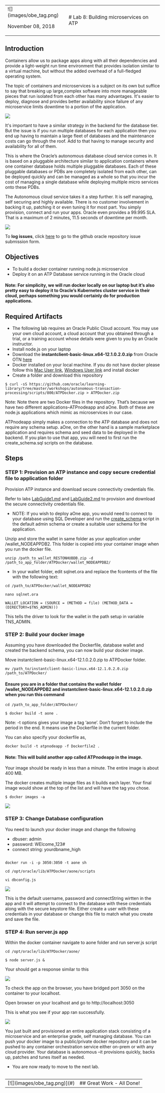 <table class="tbl-heading"><tr><td class="td-logo">![](images/obe_tag.png)

November 08, 2018
</td>
<td class="td-banner">
# Lab 8: Building microservices on ATP
</td></tr><table>

## Introduction

Containers allow us to package apps along with all their dependencies and provide a light-weight run time environment that provides isolation similar to a virtual machine, but without the added overhead of a full-fledged operating system.

The topic of containers and microservices is a subject on its own but suffice to say that breaking up large,complex software into more manageable pieces that run isolated from each other has many advantages. It's easier to deploy, diagnose and provides better availability since failure of any microservice limits downtime to a portion of the application.

![](./images/200/Picture200.png)

It's important to have a similar strategy in the backend for the database tier. But the issue is if you run multiple databases for each application then you end up having to maintain a large fleet of databases and the maintenance costs can go through the roof. Add to that having to manage security and availability for all of them.

This is where the Oracle’s autonomous database cloud service comes in. It is based on a pluggable architecture similar to application containers where one container database holds multiple pluggable databases. Each of these pluggable databases or PDBs are completely isolated from each other, can be deployed quickly and can be managed as a whole so that you incur the cost of managing a single database while deploying multiple micro services onto these PDBs.

The Autonomous cloud service takes it a step further. It is self managing, self securing and highly available. There is no customer involvement in backing it up, patching it or even tuning it for most part. You simply provision, connect and run your apps. Oracle even provides a 99.995 SLA. That is a maximum of 2 minutes, 11.5 seconds of downtime per month.

![](./images/800/Picture300.png)


To **log issues**, click [here](https://github.com/oracle/learning-library/issues/new) to go to the github oracle repository issue submission form.

## Objectives

- To build a docker container running node.js microservice
- Deploy it on an ATP Database service running in the Oracle cloud

#### Note: For simplicity, we will run docker locally on our laptop but it’s also pretty easy to deploy it to Oracle’s Kubernetes cluster service in their cloud, perhaps something you would certainly do for production applications.

## Required Artifacts

-   The following lab requires an Oracle Public Cloud account. You may use your own cloud account, a cloud account that you obtained through a trial, or a training account whose details were given to you by an Oracle instructor.
- Install node.js on your laptop
- Download the **instantclient-basic-linux.x64-12.1.0.2.0.zip** from Oracle OTN [here](https://www.oracle.com/technetwork/topics/linuxx86-64soft-092277.html)
- Docker installed on your local machine. If you do not have docker please follow this [Mac User link](https://docs.docker.com/docker-for-mac/install/), [Windows User link](https://docs.docker.com/docker-for-windows/install/) and install docker
- Create a folder and download this repository
```
$ curl -sS https://github.com/oracle/learning-library/tree/master/workshops/autonomous-transaction-processing/scripts/800/ATPDocker.zip > ATPDocker.zip
```

Note: Note there are two Docker files in the repository. That’s because we have two different applications–ATPnodeapp and aOne. Both of these are node.js applications which mimic as microservices in our case.

ATPnodeapp simply makes a connection to the ATP database and does not require any schema setup. aOne, on the other hand is a sample marketplace application and requires schema and seed data to be deployed in the backend. If you plan to use that app, you will need to first run the create_schema.sql scripts on the database.

## Steps

### **STEP 1: Provision an ATP instance and copy secure credential file to application folder**

Provision ATP instance and download secure connectivity credentials file.

Refer to labs <a href="./LabGuide100ProvisionAnATPDatabase.md" target="_blank">LabGuide1.md</a> and <a href="./LabGuide200SecureConnectivityAndDataAccess.md" target="_blank">LabGuide2.md</a> to provision and download the secure connectivity credentials file.

- NOTE: If you wish to deploy aOne app, you would need to connect to your database using SQL Developer and run the [create_schema](https://github.com/oracle/learning-library/tree/master/autonomous-database/workshops/atp-s/scripts/800/create_schema.sql) script in the default admin schema or create a suitable user schema for the application.

Unzip and store the wallet in same folder as your application under /wallet_NODEAPPDB2. This folder is copied into your container image when you run the docker file.

```
unzip /path_to_wallet_RESTONHUBDB.zip -d /path_to_app_folder/ATPDocker/wallet_NODEAPPDB2/
```

- In your wallet folder, edit sqlnet.ora and replace the fcontents of the file with the following text: 

```
cd /path_to/ATPDocker/wallet_NODEAPPDB2

nano sqlnet.ora

WALLET_LOCATION = (SOURCE = (METHOD = file) (METHOD_DATA = 
(DIRECTORY=$TNS_ADMIN)))
```

This tells the driver to look for the wallet in the path setup in variable TNS_ADMIN.

### **STEP 2: Build your docker image**

Assuming you have downloaded the Dockerfile, database wallet and created the backend schema, you can now build your docker image.

Move instantclient-basic-linux.x64-12.1.0.2.0.zip to ATPDocker folder.

```
mv /path_to/instantclient-basic-linux.x64-12.1.0.2.0.zip /path_to/ATPDocker/
```

#### Ensure you are in a folder that contains the wallet folder /wallet_NODEAPPDB2 and instantclient-basic-linux.x64-12.1.0.2.0.zip when you run this command

```
cd /path_to_app_folder/ATPDocker/

$ docker build -t aone .
```

Note: -t options gives your image a tag ‘aone’. Don’t forget to include the period in the end. It means use the Dockerfile in the current folder.

You can also specify your dockerfile as,

```
docker build -t atpnodeapp -f Dockerfile2 .
```
#### Note: This will build another app called ATPnodeapp in the image.

Your image should be ready in less than a minute. The entire image is about 400 MB.

The docker creates multiple image files as it builds each layer. Your final image would show at the top of the list and will have the tag you chose.

```
$ docker images -a
```

![](./images/800/Picture400.png)

### **STEP 3: Change Database configuration**

You need to launch your docker image and change the following
- dbuser: admin
- password: WElcome_123#
- connect string: yourdbname_high 

```

docker run -i -p 3050:3050 -t aone sh

cd /opt/oracle/lib/ATPDocker/aone/scripts

vi dbconfig.js
```

![](./images/800/Picture500.png)

This is the default username, password and connectString wirtten in the app and it will attempt to connect to the database with these credentials along with the secure keystore file. Either create a user with these credentials in your database or change this file to match what you create and save the file.

### **STEP 4: Run server.js app**

Within the docker container navigate to aone folder and run server.js script

```
cd /opt/oracle/lib/ATPDocker/aone/

$ node server.js &
```

Your should get a response similar to this

![](./images/800/Picture600.png)

To check the app on the browser, you have bridged port 3050 on the container to your localhost.

Open browser on your localhost and go to http://localhost:3050

This is what you see if your app ran successfully.

![](./images/800/Picture700.png)

You just built and provisioned an entire application stack consisting of a microservice and an enterprise grade, self managing database. You can push your docker image to a public/private docker repository and it can be pushed to any container orchestration service either on-prem or with any cloud provider. Your database is autonomous –it provisions quickly, backs up, patches and tunes itself as needed.


-   You are now ready to move to the next lab.

<table>
<tr><td class="td-logo">[![](images/obe_tag.png)](#)</td>
<td class="td-banner">
## Great Work - All Done!
</td>
</tr>
<table>